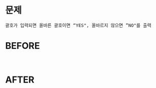 # 문제

<pre>
괄호가 입력되면 올바른 괄호이면 “YES", 올바르지 않으면 ”NO"를 출력
</pre>

# BEFORE

<pre>

</pre>

# AFTER

<pre>

</pre>

